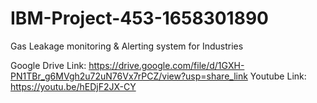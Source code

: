 # IBM-Project-453-1658301890
Gas Leakage monitoring &amp; Alerting system for Industries

Google Drive Link: https://drive.google.com/file/d/1GXH-PN1TBr_g6MVgh2u72uN76Vx7rPCZ/view?usp=share_link
Youtube Link: https://youtu.be/hEDjF2JX-CY
